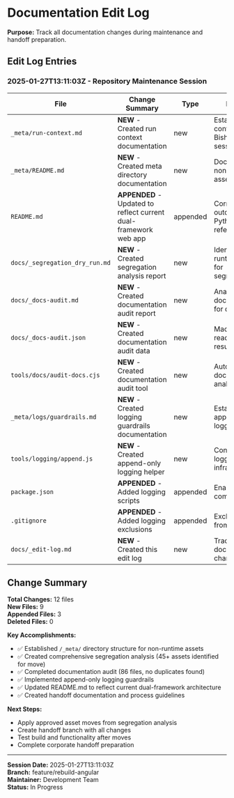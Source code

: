 # Documentation Edit Log

**Purpose:** Track all documentation changes during maintenance and handoff preparation.

## Edit Log Entries

### 2025-01-27T13:11:03Z - Repository Maintenance Session

| File                           | Change Summary                                                   | Type     | Reason                                      |
| ------------------------------ | ---------------------------------------------------------------- | -------- | ------------------------------------------- |
| `_meta/run-context.md`         | **NEW** - Created run context documentation                      | new      | Establish context for Bishop session        |
| `_meta/README.md`              | **NEW** - Created meta directory documentation                   | new      | Document non-runtime asset structure        |
| `README.md`                    | **APPENDED** - Updated to reflect current dual-framework web app | appended | Correct outdated Python/Excel references    |
| `docs/_segregation_dry_run.md` | **NEW** - Created segregation analysis report                    | new      | Identify non-runtime assets for segregation |
| `docs/_docs-audit.md`          | **NEW** - Created documentation audit report                     | new      | Analyze documentation for duplicates        |
| `docs/_docs-audit.json`        | **NEW** - Created documentation audit data                       | new      | Machine-readable audit results              |
| `tools/docs/audit-docs.cjs`    | **NEW** - Created documentation audit tool                       | new      | Automated documentation analysis            |
| `_meta/logs/guardrails.md`     | **NEW** - Created logging guardrails documentation               | new      | Establish append-only logging policy        |
| `tools/logging/append.js`      | **NEW** - Created append-only logging helper                     | new      | Consistent logging infrastructure           |
| `package.json`                 | **APPENDED** - Added logging scripts                             | appended | Enable logging commands                     |
| `.gitignore`                   | **APPENDED** - Added logging exclusions                          | appended | Exclude logs from git                       |
| `docs/_edit-log.md`            | **NEW** - Created this edit log                                  | new      | Track documentation changes                 |

## Change Summary

**Total Changes:** 12 files  
**New Files:** 9  
**Appended Files:** 3  
**Deleted Files:** 0

**Key Accomplishments:**

- ✅ Established `/_meta/` directory structure for non-runtime assets
- ✅ Created comprehensive segregation analysis (45+ assets identified for move)
- ✅ Completed documentation audit (86 files, no duplicates found)
- ✅ Implemented append-only logging guardrails
- ✅ Updated README.md to reflect current dual-framework architecture
- ✅ Created handoff documentation and process guidelines

**Next Steps:**

- Apply approved asset moves from segregation analysis
- Create handoff branch with all changes
- Test build and functionality after moves
- Complete corporate handoff preparation

---

**Session Date:** 2025-01-27T13:11:03Z  
**Branch:** feature/rebuild-angular  
**Maintainer:** Development Team  
**Status:** In Progress
